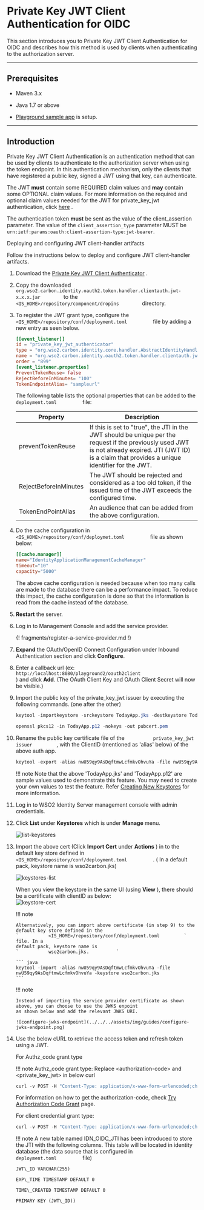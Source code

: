 # Private Key JWT Client Authentication for OIDC

This section introduces you to Private Key JWT Client Authentication for
OIDC and describes how this method is used by clients when
authenticating to the authorization server.

---

## Prerequisites

-   Maven 3.x

-   Java 1.7 or above

-   [Playground sample app](../../../quick-starts/basic-auth-request-path-sample/) is setup.

---

## Introduction

Private Key JWT Client Authentication is an authentication method that
can be used by clients to authenticate to the authorization server when
using the token endpoint. In this authentication mechanism, only the
clients that have registered a public key, signed a JWT using that key,
can authenticate.

The JWT **must** contain some REQUIRED claim values and **may** contain
some OPTIONAL claim values. For more information on the required and
optional claim values needed for the JWT for private\_key\_jwt
authentication, click
[here](http://openid.net/specs/openid-connect-core-1_0.html#ClientAuthentication)
.

The authentication token **must** be sent as the value of the client\_assertion parameter. The value of the `client_assertion_type` parameter MUST be `urn:ietf:params:oauth:client-assertion-type:jwt-bearer`.

Deploying and configuring JWT client-handler artifacts

Follow the instructions below to deploy and configure JWT client-handler
artifacts.

1.  Download the [Private Key JWT Client
    Authenticator](https://store.wso2.com/store/assets/isconnector/details/3990fa78-6696-4b98-8af8-d4cc7611099a)
    .

2.  Copy the downloaded
    `          org.wso2.carbon.identity.oauth2.token.handler.clientauth.jwt-x.x.x.jar         `
    to the `          <IS_HOME>/repository/component/dropins         `
    directory.
3.  To register the JWT grant type, configure the
    `           <IS_HOME>/repository/conf/deployment.toml          `
    file by adding a new entry as seen below. 

    ``` toml
    [[event_listener]]
    id = "private_key_jwt_authenticator"
    type = "org.wso2.carbon.identity.core.handler.AbstractIdentityHandler"
    name = "org.wso2.carbon.identity.oauth2.token.handler.clientauth.jwt.PrivateKeyJWTClientAuthenticator"
    order = "899"
    [event_listener.properties]
    PreventTokenReuse= false
    RejectBeforeInMinutes= "100"
    TokenEndpointAlias= "sampleurl"
    ```

    The following table lists the optional properties that can be added
    to the `           deployment.toml          ` file:

    | Property              | Description                                                                                                                                                                                             |
    |-----------------------|---------------------------------------------------------------------------------------------------------------------------------------------------------------------------------------------------------|
    | preventTokenReuse     | If this is set to "true", the JTI in the JWT should be unique per the request if the previously used JWT is not already expired. JTI (JWT ID) is a claim that provides a unique identifier for the JWT. |
    | RejectBeforeInMinutes | The JWT should be rejected and considered as a too old token, if the issued time of the JWT exceeds the configured time.                                                                                |
    | TokenEndPointAlias    | An audience that can be added from the above configuration.                                                                                                                                             |

4.  Do the cache configuration in
    `           <IS_HOME>/repository/conf/deploymet.toml          `
    file as shown below:

    ```toml
    [[cache.manager]]
    name="IdentityApplicationManagementCacheManager"
    timeout="10"
    capacity="5000"
    ```

    The above cache configuration is needed because when too many calls
    are made to the database there can be a performance impact. To
    reduce this impact, the cache configuration is done so that the
    information is read from the cache instead of the database.

5.  **Restart** the server.
6.  Log in to Management Console and add the service provider.  

	{! fragments/register-a-service-provider.md !}

7.  **Expand** the OAuth/OpenID Connect Configuration under Inbound
    Authentication section and click **Configure**.

8.  Enter a callback url (ex:
    `                       http://localhost:8080/playground2/oauth2client                     `
    ) and click **Add**. (The OAuth Client Key and OAuth Client Secret
    will now be visible.)

9.  Import the public key of the private\_key\_jwt issuer by executing
    the following commands. (one after the other)

    ``` java
    keytool -importkeystore -srckeystore TodayApp.jks -destkeystore TodayApp.p12 -deststoretype PKCS12
    ```

    ``` java
    openssl pkcs12 -in TodayApp.p12 -nokeys -out pubcert.pem
    ```

10. Rename the public key certificate file of the
    `           private_key_jwt issuer          `, with the ClientID
    (mentioned as 'alias' below) of the above auth app.

    ``` java
    keytool -export -alias nwU59qy9AsDqftmwLcfmkvOhvuYa -file nwU59qy9AsDqftmwLcfmkvOhvuYa -keystore TodayApp.jkskeytool -genkey -alias nwU59qy9AsDqftmwLcfmkvOhvuYa -keyalg RSA -keystore TodayApp.jks
    ```

    !!! note
        Note that the above 'TodayApp.jks' and 'TodayApp.p12' are sample
        values used to demonstrate this feature. You may need to create your
        own values to test the feature. Refer [Creating New
        Keystores](../../../deploy/security/creating-new-keystores)
        for more information.
    

11. Log in to WSO2 Identity Server management console with admin
    credentials.

12. Click **List** under **Keystores** which is under **Manage** menu.

    ![list-keystores](../../../assets/img/guides/list-keystores.png) 

13. Import the above cert (Click **Import Cert** under **Actions** ) in
    to the default key store defined in
    `           <IS_HOME>/repository/conf/deployment.toml          ` . ( In a
    default pack, keystore name is wso2carbon.jks)

    ![keystores-list](../../../assets/img/guides/keystores-list.png) 

    When you view the keystore in the same UI (using **View** ), there
    should be a certificate with clientID as below:  
    ![keystore-cert](../../../assets/img/guides/keystore-cert.png) 

    !!! note
    
        Alternatively, you can import above certificate (in step 9) to the
        default key store defined in the
        `           <IS_HOME>/repository/conf/deployment.toml         ` file. In a
        default pack, keystore name is
        `           wso2carbon.jks.          `
    
        ``` java
        keytool -import -alias nwU59qy9AsDqftmwLcfmkvOhvuYa -file nwU59qy9AsDqftmwLcfmkvOhvuYa -keystore wso2carbon.jks
        ```
        
    !!! note
    
        Instead of importing the service provider certificate as shown above, you can choose to use the JWKS enpoint 
        as shown below and add the relevant JWKS URI.
    
        ![configure-jwks-endpoint](../../../assets/img/guides/configure-jwks-endpoint.png) 
    

14. Use the below cURL to retrieve the access token and refresh token
    using a JWT.

    For Authz\_code grant type

    !!! note
        Authz\_code grant type: Replace \<authorization-code\> and
        \<private\_key\_jwt\> in below curl
    

    ``` java
    curl -v POST -H "Content-Type: application/x-www-form-urlencoded;charset=UTF-8" -k -d "grant_type=authorization_code&code=f2d0f7dd-df6d-34ac-9d61-851f4f0cab9f&scope=openid&client_assertion_type=urn%3Aietf%3Aparams%3Aoauth%3Aclient-assertion-type%3Ajwt-bearer&client_assertion=<jwt_assertion>&redirect_uri=http://localhost:8080/playground2/oauth2client" https://localhost:9443/oauth2/token
    ```

    For information on how to get the authorization-code, check [Try
    Authorization Code Grant](../../../quick-starts/auth-code-playground/) page.

      
    For client credential grant type:

    ``` java
    curl -v POST -H "Content-Type: application/x-www-form-urlencoded;charset=ISO-8859-1" -k -d "grant_type=client_credentials&scope=openid&client_assertion_type=urn%3Aietf%3Aparams%3Aoauth%3Aclient-assertion-type%3Ajwt-bearer&client_assertion=<jwt_assertion>&redirect_uri=http://localhost:8080/playground2/oauth2client" https://localhost:9443/oauth2/token
    ```

    !!! note
        A new table named IDN\_OIDC\_JTI has been introduced to store the
        JTI with the following columns. This table will be located in
        identity database (the data source that is configured in
        `           deployment.toml          ` file)
    
        JWT\_ID VARCHAR(255)
    
        EXP\_TIME TIMESTAMP DEFAULT 0
    
        TIME\_CREATED TIMESTAMP DEFAULT 0
    
        PRIMARY KEY (JWT\_ID))
    
